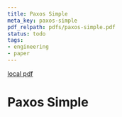 ```yaml
---
title: Paxos Simple
meta_key: paxos-simple
pdf_relpath: pdfs/paxos-simple.pdf
status: todo
tags:
- engineering
- paper
---
```


[local pdf](../../../pdfs/paxos-simple.pdf)

# Paxos Simple
